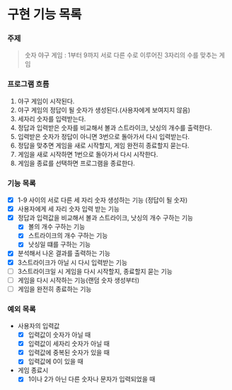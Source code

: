 # 구현 기능 목록 

### 주제 

> 숫자 야구 게임 : 1부터 9까지 서로 다른 수로 이루어진 3자리의 수를 맞추는 게임

### 프로그램 흐름 

1. 야구 게임이 시작된다.
2. 야구 게임의 정답이 될 숫자가 생성된다.(사용자에게 보여지지 않음)
3. 세자리 숫자를 입력받는다.
4. 정답과 입력받은 숫자를 비교해서 볼과 스트라이크, 낫싱의 개수를 출력한다.
5. 입력받은 숫자가 정답이 아니면 3번으로 돌아가서 다시 입력받는다.
6. 정답을 맞추면 게임을 새로 시작할지, 게임 완전히 종료할지 묻는다.
7. 게임을 새로 시작하면 1번으로 돌아가서 다시 시작한다.
8. 게임을 종료를 선택하면 프로그램을 종료한다.

### 기능 목록

- [x] 1-9 사이의 서로 다른 세 자리 숫자 생성하는 기능 (정답이 될 숫자)
- [x] 사용자에게 세 자리 숫자 입력 받는 기능
- [x] 정답과 입력값을 비교해서 볼과 스트라이크, 낫싱의 개수 구하는 기능
  - [x] 볼의 개수 구하는 기능
  - [x] 스트라이크의 개수 구하는 기능
  - [x] 낫싱일 떄를 구하는 기능
- [x] 분석해서 나온 결과를 출력하는 기능 
- [x] 3스트라이크가 아닐 시 다시 입력받는 기능
- [ ] 3스트라이크일 시 게임을 다시 시작할지, 종료할지 묻는 기능 
- [ ] 게임을 다시 시작하는 기능(랜덤 숫자 생성부터)
- [ ] 게임을 완전히 종료하는 기능

### 예외 목록 
- 사용자의 입력값 
  - [x] 입력값이 숫자가 아닐 때 
  - [x] 입력값이 세자리 숫자가 아닐 때
  - [x] 입력값에 중복된 숫자가 있을 때
  - [x] 입력값에 0이 있을 때 
- 게임 종료시 
  - [x] 1이나 2가 아닌 다른 숫자나 문자가 입력되었을 때